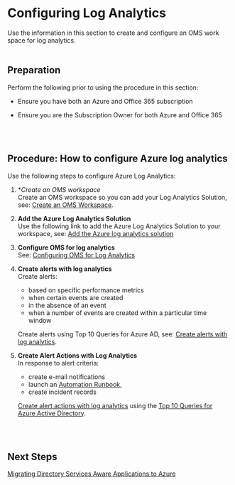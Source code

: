 # Configuring Log Analytics
Use the information in this section to create and configure an OMS work space for log analytics.
<br />
<br />

## Preparation  
Perform the following prior to using the procedure in this section:  
- Ensure you have both an Azure and Office 365 subscription 
  
- Ensure you are the Subscription Owner for both Azure and Office 365  
<br />
<br />

## Procedure:   How to configure Azure log analytics
Use the following steps to configure Azure Log Analytics:  
1. **Create an OMS workspace*   
   Create an OMS workspace so you can add your Log Analytics Solution, see: [Create an OMS Workspace](https://docs.microsoft.com/en-us/azure/log-analytics/log-analytics-quick-create-workspace). 
	
2. **Add the Azure Log Analytics Solution**  
   Use the following link to add the Azure Log Analytics Solution to your workspace, see: [Add the Azure log analytics solution](https://docs.microsoft.com/en-us/azure/log-analytics/log-analytics-add-solutions) 
	
3. **Configure OMS for log analytics**   
  See: [Configuring OMS for Log Analytics](3.4.2-Configuring-OMS-for-Log-Analytics.md) 
	
4. **Create alerts with log analytics**    
  Create alerts:
   - based on specific performance metrics
   - when certain events are created
   - in the absence of an event
   - when a number of events are created within a particular time window

   Create alerts using Top 10 Queries for Azure AD, see: [Create alerts with log analytics](https://docs.microsoft.com/en-us/azure/log-analytics/log-analytics-tutorial-response#create-alerts).
	
5. **Create Alert Actions with Log Analytics**      
   In response to alert criteria:
   - create e-mail notifications 
   - launch an [Automation Runbook](https://docs.microsoft.com/en-us/azure/automation/automation-runbook-execution), 
   - create incident records  

   [Create alert actions with log analytics](https://docs.microsoft.com/en-us/azure/log-analytics/log-analytics-tutorial-response#alert-actions) using the [Top 10 Queries for Azure Active Directory](/alvarovitta/Azure-Identity/blob/master/3.4.3-Top-10-Queries-for-Azure-Active-Directory.md).
<br />
<br />

## Next Steps
[Migrating Directory Services Aware Applications to Azure](https://github.com/alvarovitta/Azure-Identity/blob/master/4.0-Migrating-Directory-Services-Aware-Applications-to-Azure.md)
